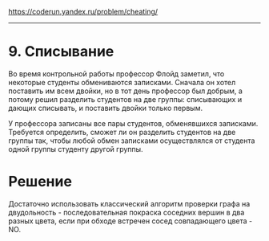 https://coderun.yandex.ru/problem/cheating/

---

# 9. Списывание

Во время контрольной работы профессор Флойд заметил, что некоторые студенты обмениваются записками. Сначала он хотел поставить им всем двойки, но в тот день профессор был добрым, а потому решил разделить студентов на две группы: списывающих и дающих списывать, и поставить двойки только первым.

У профессора записаны все пары студентов, обменявшихся записками. Требуется определить, сможет ли он разделить студентов на две группы так, чтобы любой обмен записками осуществлялся от студента одной группы студенту другой группы.

# Решение

Достаточно использовать классический алгоритм проверки графа на двудольность - последовательная покраска соседних вершин в два разных цвета, если при обходе встречен сосед совпадающего цвета - NO.